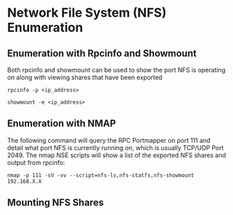 # Network File System (NFS) Enumeration


## Enumeration with Rpcinfo and Showmount

Both rpcinfo and showmount can be used to show the port NFS is operating on along with viewing shares that have been exported

`rpcinfo -p <ip_address>`

`showmount -e <ip_address>`

## Enumeration with NMAP

The following command will query the RPC Portmapper on port 111 and detail what port NFS is currently running on, which is usually TCP/UDP Port 2049.  The nmap NSE scripts will show a list of the exported NFS shares and output from rpcinfo:

`nmap -p 111 -sV -vv --script=nfs-ls,nfs-statfs,nfs-showmount 192.168.X.X`

## Mounting NFS Shares

